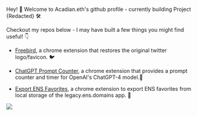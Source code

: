 Hey! 👋 Welcome to Acadian.eth's github profile - currently building Project {Redacted} 🛠️

Checkout my repos below - I may have built a few things you might find useful! 👇

- [Freebird](https://github.com/devacadian/Freebird-Twitter-Logo-Restorer), a chrome extension that restores the original twitter logo/favicon. 🐦

- [ChatGPT Prompt Counter](https://github.com/devacadian/GPTCounter), a chrome extension that provides a prompt counter and timer for OpenAI's ChatGPT-4 model.🤖 

- [Export ENS Favorites](https://github.com/devacadian/Export-ENS-Favorites), a chrome extension to export ENS favorites from local storage of the legacy.ens.domains app. 📃


![](https://komarev.com/ghpvc/?username=devacadian&color=5d5d5d)
